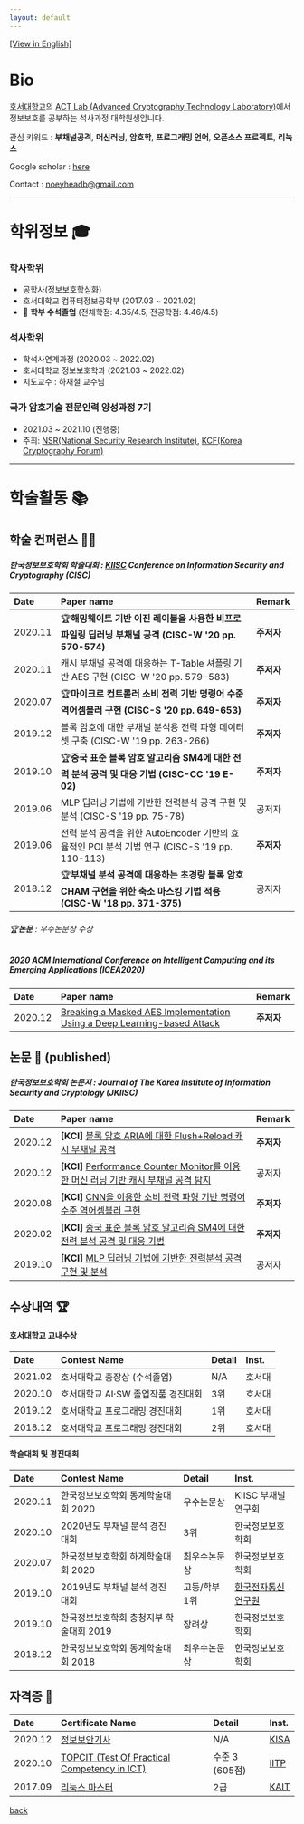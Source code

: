 ```yaml
---
layout: default
---
```


[[View in English]](./)

# Bio

[호서대학교](https://www.hoseo.ac.kr)의 [ACT Lab (Advanced Cryptography Technology Laboratory)](https://act.hoseo.ac.kr)에서 정보보호를 공부하는 석사과정 대학원생입니다.    

관심 키워드 : **부채널공격**, **머신러닝**, **암호학**, **프로그래밍 언어**, **오픈소스 프로젝트**, **리눅스**

Google scholar : [here](https://scholar.google.co.kr/citations?hl=ko&user=YbA4VC8AAAAJ)

Contact : noeyheadb@gmail.com

---

# 학위정보 🎓

### 학사학위

* 공학사(정보보호학심화)  
* 호서대학교 컴퓨터정보공학부 (2017.03 ~ 2021.02)  
* 👑 **학부 수석졸업** (전체학점: 4.35/4.5, 전공학점: 4.46/4.5) 

### 석사학위

* 학석사연계과정 (2020.03 ~ 2022.02)
* 호서대학교 정보보호학과 (2021.03 ~ 2022.02)
* 지도교수 : 하재철 교수님

### 국가 암호기술 전문인력 양성과정 7기

- 2021.03 ~ 2021.10 (진행중)
- 주최: [NSR(National Security Research Institute)](https://www.nst.re.kr/nst/about/03_12.jsp), [KCF(Korea Cryptography Forum)](https://kcryptoforum.or.kr/)

* * *

# 학술활동 📚

## 학술 컨퍼런스 👨‍🏫

##### 한국정보보호학회 학술대회 : [KIISC](https://kiisc.or.kr/) Conference on Information Security and Cryptography (CISC)

| Date    | Paper name                                                                                                | Remark |
|:--------|:----------------------------------------------------------------------------------------------------------|:------|
| 2020.11 | 🏆**해밍웨이트 기반 이진 레이블을 사용한 비프로파일링 딥러닝 부채널 공격 (CISC-W '20 pp. 570-574)**                | **주저자**  |
| 2020.11 | 캐시 부채널 공격에 대응하는 T-Table 셔플링 기반 AES 구현 (CISC-W '20 pp. 579-583)                              | **주저자**  |
| 2020.07 | 🏆**마이크로 컨트롤러 소비 전력 기반 명령어 수준 역어셈블러 구현 (CISC-S '20 pp. 649-653)**                       | **주저자**  |
| 2019.12 | 블록 암호에 대한 부채널 분석용 전력 파형 데이터 셋 구축 (CISC-W '19 pp. 263-266)                                | **주저자**  |
| 2019.10 | 🏆**중국 표준 블록 암호 알고리즘 SM4에 대한 전력 분석 공격 및 대응 기법 (CISC-CC '19 E-02)**                      | **주저자**  |
| 2019.06 | MLP 딥러닝 기법에 기반한 전력분석 공격 구현 및 분석 (CISC-S '19 pp. 75-78)                                     | 공저자 |
| 2019.06 | 전력 분석 공격을 위한 AutoEncoder 기반의 효율적인 POI 분석 기법 연구 (CISC-S '19 pp. 110-113)                   | **주저자**   |
| 2018.12 | 🏆**부채널 분석 공격에 대응하는 초경량 블록 암호 CHAM 구현을 위한 축소 마스킹 기법 적용 (CISC-W '18 pp. 371-375)** | 공저자 |

###### 🏆**논문** : 우수논문상 수상

##### 2020 ACM International Conference on Intelligent Computing and its Emerging Applications (ICEA2020)

| Date    | Paper name                                                                                                         | Remark |
|:--------|:-------------------------------------------------------------------------------------------------------------------|:------|
| 2020.12 | [Breaking a Masked AES Implementation Using a Deep Learning-based Attack](https://doi.org/10.1145/3440943.3444724) | **주저자** |

## 논문 📃 (published)

##### 한국정보보호학회 논문지 : Journal of The Korea Institute of Information Security and Cryptology (JKIISC)

| Date    | Paper name                                                                                                                       | Remark |
|:--------|:---------------------------------------------------------------------------------------------------------------------------------|:------|
| 2020.12 | **[KCI]** [블록 암호 ARIA에 대한 Flush+Reload 캐시 부채널 공격](https://doi.org/10.13089/JKIISC.2020.30.6.1207)                      | **주저자**  |
| 2020.12 | **[KCI]** [Performance Counter Monitor를 이용한 머신 러닝 기반 캐시 부채널 공격 탐지](https://doi.org/10.13089/JKIISC.2020.30.6.1237) | 공저자  |
| 2020.08 | **[KCI]** [CNN을 이용한 소비 전력 파형 기반 명령어 수준 역어셈블러 구현](https://doi.org/10.13089/JKIISC.2020.30.4.527)                 | **주저자**  |
| 2020.02 | **[KCI]** [중국 표준 블록 암호 알고리즘 SM4에 대한 전력 분석 공격 및 대응 기법](https://doi.org/10.13089/JKIISC.2020.30.1.39)           | **주저자**  |
| 2019.10 | **[KCI]** [MLP 딥러닝 기법에 기반한 전력분석 공격 구현 및 분석](https://doi.org/10.13089/JKIISC.2019.29.5.997)                        | 공저자 |

## 수상내역 🏆

#### 호서대학교 교내수상

| Date    | Contest Name                          | Detail        | Inst.      |
|:--------|:--------------------------------------|:--------------|:-----------|
| 2021.02 | 호서대학교 총장상 (수석졸업)             | N/A            | 호서대     |
| 2020.10 | 호서대학교 AI·SW 졸업작품 경진대회       | 3위            | 호서대     |
| 2019.12 | 호서대학교 프로그래밍 경진대회           | 1위            | 호서대     |
| 2018.12 | 호서대학교 프로그래밍 경진대회           | 2위            | 호서대     |

#### 학술대회 및 경진대회

| Date    | Contest Name                          | Detail        | Inst.      |
|:--------|:--------------------------------------|:--------------|:-----------|
| 2020.11 | 한국정보보호학회 동계학술대회 2020        | 우수논문상     | KIISC 부채널연구회   |
| 2020.10 | 2020년도 부채널 분석 경진대회            | 3위           | 한국정보보호학회 |
| 2020.07 | 한국정보보호학회 하계학술대회 2020        | 최우수논문상    | 한국정보보호학회 |
| 2019.10 | 2019년도 부채널 분석 경진대회            | 고등/학부 1위   | [한국전자통신연구원](https://www.etri.re.kr) |
| 2019.10 | 한국정보보호학회 충청지부 학술대회 2019   | 장려상          | 한국정보보호학회 |
| 2018.12 | 한국정보보호학회 동계학술대회 2018       | 최우수논문상     | 한국정보보호학회 |

## 자격증 📜

| Date    | Certificate Name                                                             | Detail           | Inst.                           |
|:--------|:-----------------------------------------------------------------------------|:-----------------|:--------------------------------|
| 2020.12 | [정보보안기사](https://kisq.or.kr/)                                           | N/A               | [KISA](https://www.kisa.or.kr)  |
| 2020.10 | [TOPCIT (Test Of Practical Competency in ICT)](https://www.topcit.or.kr/)    | 수준 3 (605점)    | [IITP](https://www.iitp.kr)     |
| 2017.09 | [리눅스 마스터](https://www.ihd.or.kr/introducesubject1.do)                   | 2급               | [KAIT](https://www.kait.or.kr)  |

[back](./)
